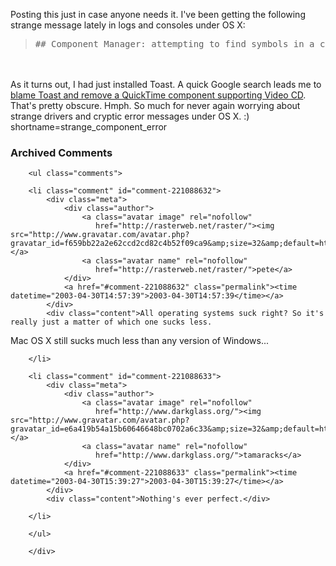 Posting this just in case anyone needs it.  I've been getting the
following strange message lately in logs and consoles under OS X:
<blockquote><pre>## Component Manager: attempting to find symbols in a component alias of type (regR/carP/x!bt)</pre></blockquote>
<br /><br />
As it turns out, I had just installed Toast.  A quick Google search
leads me to <a href="http://www.mail-archive.com/cocoa-dev@lists.apple.com/msg09330.html" target="_top">blame Toast and remove a QuickTime component supporting Video CD</a>.
That's pretty obscure.  Hmph.  So much for never again worrying about strange drivers and
cryptic error messages under OS X.  :)
<!--more-->
shortname=strange_component_error

<div id="comments" class="comments archived-comments">
            <h3>Archived Comments</h3>
            
        <ul class="comments">
            
        <li class="comment" id="comment-221088632">
            <div class="meta">
                <div class="author">
                    <a class="avatar image" rel="nofollow" 
                       href="http://rasterweb.net/raster/"><img src="http://www.gravatar.com/avatar.php?gravatar_id=f659bb22a2e62ccd2cd82c4b52f09ca9&amp;size=32&amp;default=http://mediacdn.disqus.com/1320279820/images/noavatar32.png"/></a>
                    <a class="avatar name" rel="nofollow" 
                       href="http://rasterweb.net/raster/">pete</a>
                </div>
                <a href="#comment-221088632" class="permalink"><time datetime="2003-04-30T14:57:39">2003-04-30T14:57:39</time></a>
            </div>
            <div class="content">All operating systems suck right? So it's really just a matter of which one sucks less.

Mac OS X still sucks much less than any version of Windows...</div>
            
        </li>
    
        <li class="comment" id="comment-221088633">
            <div class="meta">
                <div class="author">
                    <a class="avatar image" rel="nofollow" 
                       href="http://www.darkglass.org/"><img src="http://www.gravatar.com/avatar.php?gravatar_id=e6a419b54a15b60646648bc0702a6c33&amp;size=32&amp;default=http://mediacdn.disqus.com/1320279820/images/noavatar32.png"/></a>
                    <a class="avatar name" rel="nofollow" 
                       href="http://www.darkglass.org/">tamaracks</a>
                </div>
                <a href="#comment-221088633" class="permalink"><time datetime="2003-04-30T15:39:27">2003-04-30T15:39:27</time></a>
            </div>
            <div class="content">Nothing's ever perfect.</div>
            
        </li>
    
        </ul>
    
        </div>
    